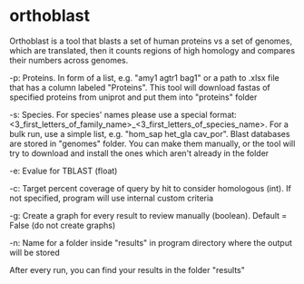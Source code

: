 # orthoblast
Orthoblast is a tool that blasts a set of human proteins vs a set of genomes, which are translated, then it counts regions of high homology and compares their numbers across genomes.
        
-p: Proteins. In form of a list, e.g. "amy1 agtr1 bag1" or a path to .xlsx file that has a column labeled "Proteins". This tool will download fastas of specified proteins from uniprot and put them into "proteins" folder
        
-s: Species. For species' names please use a special format: <3_first_letters_of_family_name>_<3_first_letters_of_species_name>. For a bulk run, use a simple list, e.g. "hom_sap het_gla cav_por". Blast databases are stored in "genomes" folder. You can make them manually, or the tool will try to download and install the ones which aren't already in the folder

-e: Evalue for TBLAST (float)
          
-c: Target percent coverage of query by hit to consider homologous (int). If not specified, program will use internal custom criteria
        
-g: Create a graph for every result to review manually (boolean). Default = False (do not create graphs)
      
-n: Name for a folder inside "results" in program directory where the output will be stored
  
After every run, you can find your results in the folder "results"